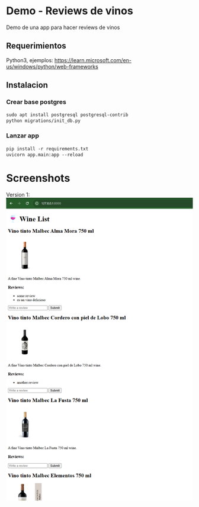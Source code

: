 # Demo - Reviews de vinos
Demo de una app para hacer reviews de vinos

## Requerimientos
Python3, ejemplos: https://learn.microsoft.com/en-us/windows/python/web-frameworks

## Instalacion

### Crear base postgres
```
sudo apt install postgresql postgresql-contrib
python migrations/init_db.py
```

### Lanzar app

```
pip install -r requirements.txt
uvicorn app.main:app --reload
```

# Screenshots

Version 1:
![Alt text](iterations/1.png)
